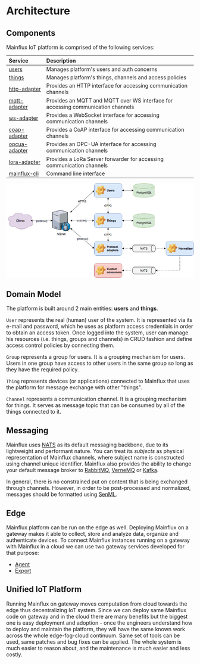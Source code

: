 # Architecture

## Components

Mainflux IoT platform is comprised of the following services:

| Service                                                                   | Description                                                                      |
|:--------------------------------------------------------------------------|:---------------------------------------------------------------------------------|
| [users](https://github.com/mainflux/mainflux/tree/master/users)           | Manages platform's users and auth concerns                                       |
| [things](https://github.com/mainflux/mainflux/tree/master/things)         | Manages platform's things, channels and access policies                          |
| [http-adapter](https://github.com/mainflux/mainflux/tree/master/http)     | Provides an HTTP interface for accessing communication channels                  |
| [mqtt-adapter](https://github.com/mainflux/mainflux/tree/master/mqtt)     | Provides an MQTT and MQTT over WS interface for accessing communication channels |
| [ws-adapter](https://github.com/mainflux/mainflux/tree/master/ws)         | Provides a WebSocket interface for accessing communication channels              |
| [coap-adapter](https://github.com/mainflux/mainflux/tree/master/coap)     | Provides a CoAP interface for accessing communication channels                   |
| [opcua-adapter](https://github.com/mainflux/mainflux/tree/master/opcua)   | Provides an OPC-UA interface for accessing communication channels                |
| [lora-adapter](https://github.com/mainflux/mainflux/tree/master/lora)     | Provides a LoRa Server forwarder for accessing communication channels            |
| [mainflux-cli](https://github.com/mainflux/mainflux/tree/master/cli)      | Command line interface                                                           |

![arch](img/architecture.jpg)

## Domain Model

The platform is built around 2 main entities: **users** and **things**.

`User` represents the real (human) user of the system. It is represented via its e-mail and password, which he uses as platform access credentials in order to obtain an access token. Once logged into the system, user can manage his resources (i.e. things, groups and channels) in CRUD fashion and define access control policies by connecting them.

`Group` represents a group for users. It is a grouping mechanism for users. Users in one group have access to other users in the same group so long as they have the required policy.

`Thing` represents devices (or applications) connected to Mainflux that uses the platform for message exchange with other "things".

`Channel` represents a communication channel. It is a grouping mechanism for things. It serves as message topic that can be consumed by all of the things connected to it.

## Messaging

Mainflux uses [NATS](https://nats.io) as its default messaging backbone, due to its
lightweight and performant nature. You can treat its *subjects* as physical
representation of Mainflux channels, where subject name is constructed using
channel unique identifier. Mainflux also provides the ability to change your
default message broker to [RabbitMQ](https://www.rabbitmq.com/),
[VerneMQ](https://vernemq.com/) or [Kafka](https://kafka.apache.org/).

In general, there is no constrained put on content that is being exchanged
through channels. However, in order to be post-processed and normalized,
messages should be formatted using [SenML](https://tools.ietf.org/html/draft-ietf-core-senml-08).

## Edge

Mainflux platform can be run on the edge as well. Deploying Mainflux on a gateway makes it able to collect, store and analyze data, organize and authenticate devices.
To connect Mainflux instances running on a gateway with Mainflux in a cloud we can use two gateway services developed for that purpose:

* [Agent](/edge/#agent)
* [Export](/edge/#export)

## Unified IoT Platform

Running Mainflux on gateway moves computation from cloud towards the edge thus decentralizing IoT system.
Since we can deploy same Mainflux code on gateway and in the cloud there are many benefits but the biggest one is easy deployment and adoption - once the engineers understand how to deploy and maintain the platform, they will have the same known work across the whole edge-fog-cloud continuum.
Same set of tools can be used, same patches and bug fixes can be applied. The whole system is much easier to reason about, and the maintenance is much easier and less costly.
